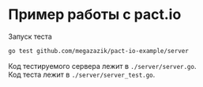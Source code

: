 # Пример работы с pact.io

Запуск теста

```sh
go test github.com/megazazik/pact-io-example/server
```

Код тестируемого сервера лежит в `./server/server.go`.  
Код теста лежит в `./server/server_test.go`.
